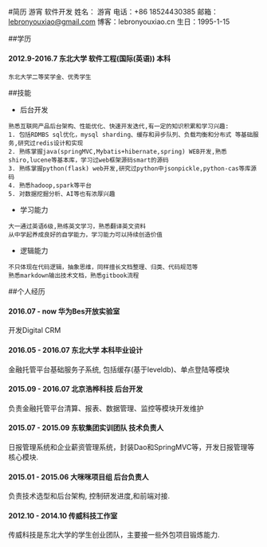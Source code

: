 #简历  游宵  软件开发 
姓名： 游宵
电话：+86 18524430385
邮箱：lebronyouxiao@gmail.com 
博客：lebronyouxiao.cn
生日：1995-1-15

<!--
姓名 | 游宵 | 
--------- | ------------- | --------------
电话 | +86 18524430385   | 
邮箱 | lebronyouxiao@gmail.com |
学历 | 东北大学-软件工程(国际(英语)) - 2016.6毕业 |
-->

##学历
#### 2012.9-2016.7 东北大学 软件工程(国际(英语)) 本科

<!--
```
高数,线代,概率论,离散数学,组合数学,图论,数论; 
计组,计算机网络,操作系统原理;
软件工程,软件需求分析和设计,软件测试技术,算法分析和设计; 
AI导论,BigData&Cloud Computing导,高性能计算. 
```
-->
```
东北大学二等奖学金、优秀学生 
```

##技能
* 后台开发

```
熟悉互联网产品后台架构、性能优化、快速开发迭代,有一定的知识积累和学习兴趣:
1. 包括RDMBS sql优化，mysql sharding、缓存和异步队列、负载均衡和分布式 等基础服务,研究过redis设计和实现
2. 熟练掌握java(springMVC,Mybatis+hibernate,spring) WEB开发,熟悉shiro,lucene等基本库，学习过web框架源码smart的源码
3. 熟练掌握python(flask) web开发,研究过python中jsonpickle,python-cas等库源码
4. 熟悉hadoop,spark等平台
5. 对数据挖掘分析、AI等也有浓厚兴趣
```

* 学习能力

```
大一通过英语6级,熟练英文学习，熟悉翻译英文资料
从中学起养成良好的自学能力，学习能力可以持续创造价值
```

* 逻辑能力

```
不只体现在代码逻辑，抽象思维，同样擅长文档整理、归类、代码规范等
熟悉markdown输出技术文档，熟悉gitbook流程
```


##个人经历

#### 2016.07 - now 华为Bes开放实验室 
开发Digital CRM

#### 2016.05 - 2016.07 东北大学 本科毕业设计
金融托管平台基础服务子系统, 包括缓存(基于leveldb)、单点登陆等模块

#### 2015.09 - 2016.07 北京浩桦科技 后台开发
负责金融托管平台清算、报表、数据管理、监控等模块开发维护

#### 2015.07 - 2015.09 东软集团实训团队 技术负责人
日报管理系统和企业薪资管理系统，封装Dao和SpringMVC等，开发日报管理等核心模块.

#### 2015.01 - 2015.06 大咪咪项目组 后台负责人
负责技术选型和后台架构, 控制研发进度,和前端对接. 

#### 2012.10 - 2014.10 传威科技工作室

传威科技是东北大学的学生创业团队，主要接一些外包项目锻炼能力.



